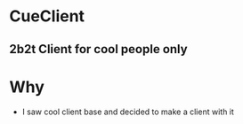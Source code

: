# CueClient
## 2b2t Client for cool people only

# Why
* I saw cool client base and decided to make a client with it
